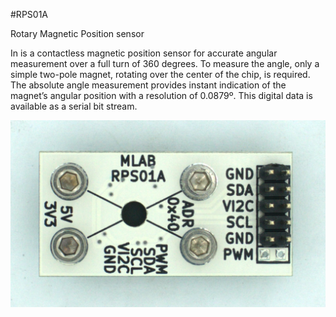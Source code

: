 <!--- Created:2017-01-02T00:12:37.669939: ---> 
<!--- Author:Mlab: ---> 
<!--- AuthorEmail:email@mlab.cz: ---> 
<!--- Name:RPS01A: --->
#RPS01A 
<!--- LongName --->
Rotary Magnetic Position sensor
<!--- ELongName ---> 

<!--- Lead --->
In is a contactless magnetic position sensor for accurate angular measurement over a full turn of 360 degrees. To measure the angle, only a simple two-pole magnet, rotating over the center of the chip, is required. The absolute angle measurement provides instant indication of the magnet’s angular position with a resolution of 0.0879º. This digital data is available as a serial bit stream.
<!--- ELead ---> 

![LeadImg](DOC/SRC/img/RPS01A_top_big.jpg) 




<!--- Description --->
<!--- EDescription --->
<!--- Content --->
<!--- EContent --->
